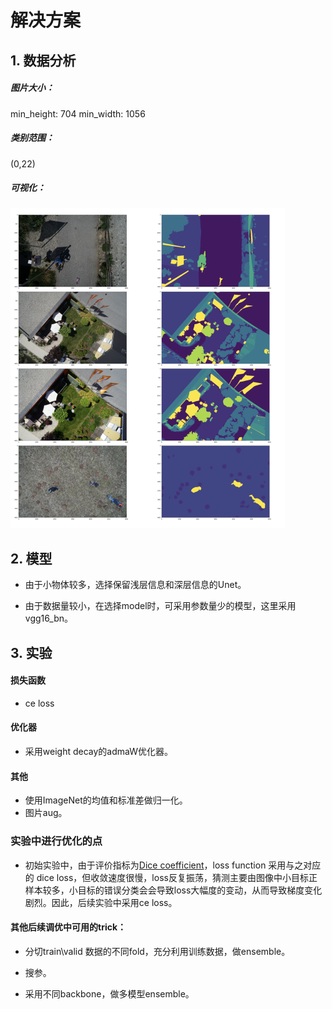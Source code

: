 # 解决方案

## 1. 数据分析

##### 图片大小：
min_height: 704
min_width: 1056

##### 类别范围：
(0,22)

##### 可视化：

<img src="./imgs/visualize.png" alt="visualize" style="zoom:50%;" />


## 2. 模型

- 由于小物体较多，选择保留浅层信息和深层信息的Unet。

- 由于数据量较小，在选择model时，可采用参数量少的模型，这里采用vgg16_bn。

## 3. 实验

#### 损失函数
- ce loss
#### 优化器
- 采用weight decay的admaW优化器。
#### 其他
- 使用ImageNet的均值和标准差做归一化。
- 图片aug。
### 实验中进行优化的点
- 初始实验中，由于评价指标为[Dice coefficient](https://en.wikipedia.org/wiki/Sørensen–Dice_coefficient)，loss function 采用与之对应的 dice loss，但收敛速度很慢，loss反复振荡，猜测主要由图像中小目标正样本较多，小目标的错误分类会会导致loss大幅度的变动，从而导致梯度变化剧烈。因此，后续实验中采用ce loss。

#### 其他后续调优中可用的trick：

- 分切train\valid 数据的不同fold，充分利用训练数据，做ensemble。

- 搜参。

- 采用不同backbone，做多模型ensemble。

